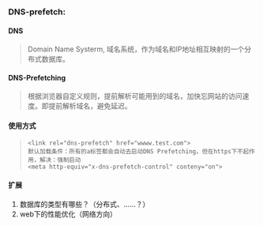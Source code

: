 ### DNS-prefetch: 

#### DNS
>Domain Name Systerm, 域名系统，作为域名和IP地址相互映射的一个分布式数据库。

#### DNS-Prefetching
>根据浏览器自定义规则，提前解析可能用到的域名，加快忘网站的访问速度。即提前解析域名，避免延迟。

#### 使用方式
>```
> <link rel="dns-prefetch" href="wwww.test.com">
> 默认加载条件：所有的a标签都会自动去启动DNS Prefetching，但在https下不起作用，解决：强制启动
> <meta http-equiv="x-dns-prefetch-control" conteny="on">
>```

#### 扩展

1. 数据库的类型有哪些？（分布式、……？）
2. web下的性能优化（网络方向）